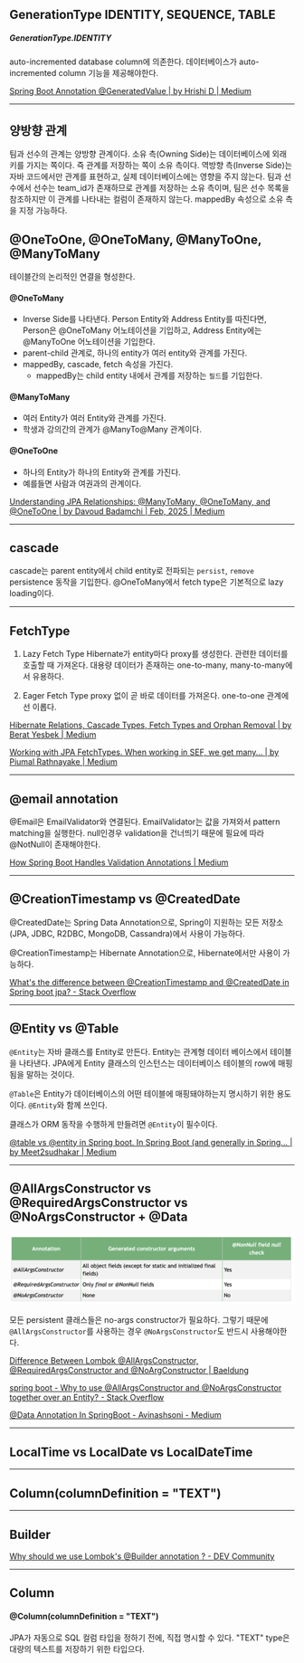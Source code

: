 ## GenerationType IDENTITY, SEQUENCE, TABLE

##### GenerationType.IDENTITY
auto-incremented database column에 의존한다.
데이터베이스가 auto-incremented column 기능을 제공해야한다.

[Spring Boot Annotation @GeneratedValue | by Hrishi D | Medium](https://medium.com/@swapnildalimbkar01/spring-boot-annotation-generatedvalue-55e257fbd3d9)


****
## 양방향 관계

팀과 선수의 관계는 양방향 관계이다. 소유 측(Owning Side)는 데이터베이스에 외래 키를 가지는 쪽이다. 즉 관계를 저장하는 쪽이 소유 측이다. 역방향 측(Inverse Side)는 자바 코드에서만 관계를 표현하고, 실제 데이터베이스에는 영향을 주지 않는다.
팀과 선수에서 선수는 team_id가 존재하므로 관계를 저장하는 소유 측이며, 팀은 선수 목록을 참조하지만 이 관계를 나타내는 컬럼이 존재하지 않는다. mappedBy 속성으로 소유 측을 지정 가능하다.

## @OneToOne, @OneToMany, @ManyToOne, @ManyToMany

테이블간의 논리적인 연결을 형성한다.

#### @OneToMany
- Inverse Side를 나타낸다. Person Entity와 Address Entity를 따진다면, Person은 @OneToMany 어노테이션을 기입하고, Address Entity에는 @ManyToOne 어노테이션을 기입한다.
- parent-child 관계로, 하나의 entity가 여러 entity와 관계를 가진다.
- mappedBy, cascade, fetch 속성을 가진다.
	- mappedBy는 child entity 내에서 관계를 저장하는 `필드`를 기입한다.
#### @ManyToMany
- 여러 Entity가 여러 Entity와 관계를 가진다.
- 학생과 강의간의 관계가 @ManyTo@Many 관계이다.

#### @OneToOne
- 하나의 Entity가 하나의 Entity와 관계를 가진다.
- 예를들면 사람과 여권과의 관계이다.

[Understanding JPA Relationships: @ManyToMany, @OneToMany, and @OneToOne | by Davoud Badamchi | Feb, 2025 | Medium](https://medium.com/@davoud.badamchi/understanding-jpa-relationships-manytomany-onetomany-and-onetoone-ab84aa1953c1)

****

## cascade

cascade는 parent entity에서 child entity로 전파되는 `persist`, `remove` persistence 동작을 기입한다.
@OneToMany에서 fetch type은 기본적으로 lazy loading이다.


****
## FetchType

1. Lazy Fetch Type
   Hibernate가 entity마다 proxy를 생성한다. 관련한 데이터를 호출할 때 가져온다. 대용량 데이터가 존재하는 one-to-many, many-to-many에서 유용하다.

2. Eager Fetch Type
   proxy 없이 곧 바로 데이터를 가져온다. one-to-one 관계에선 이롭다.

[Hibernate Relations, Cascade Types, Fetch Types and Orphan Removal | by Berat Yesbek | Medium](https://beratyesbek.medium.com/hibernate-relations-cascade-types-fetch-types-and-orphan-removal-ad9681758843)

[Working with JPA FetchTypes. When working in SEF, we get many… | by Piumal Rathnayake | Medium](https://piumal1999.medium.com/working-with-jpa-fetchtypes-dc09386cf2ea)

****
## @email annotation

@Email은 EmailValidator와 연결된다. EmailValidator는 값을 가져와서 pattern matching을 실행한다. null인경우 validation을 건너띄기 때문에 필요에 따라 @NotNull이 존재해야한다.

[How Spring Boot Handles Validation Annotations | Medium](https://medium.com/@AlexanderObregon/how-spring-boot-handles-validation-annotations-33b987c1a5cb)

****
## @CreationTimestamp vs @CreatedDate

@CreatedDate는 Spring Data Annotation으로, Spring이 지원하는 모든 저장소(JPA, JDBC, R2DBC, MongoDB, Cassandra)에서 사용이 가능하다.

@CreationTimestamp는 Hibernate Annotation으로, Hibernate에서만 사용이 가능하다.

[What's the difference between @CreationTimestamp and @CreatedDate in Spring boot jpa? - Stack Overflow](https://stackoverflow.com/questions/66149224/whats-the-difference-between-creationtimestamp-and-createddate-in-spring-boot)

****

## @Entity vs @Table

`@Entity`는 자바 클래스를 Entity로 만든다. Entity는 관계형 데이터 베이스에서 테이블을 나타낸다. JPA에게 Entity 클래스의 인스턴스는 데이터베이스 테이블의 row에 매핑됨을 말하는 것이다.

`@Table`은 Entity가 데이터베이스의 어떤 테이블에 매핑돼야하는지 명시하기 위한 용도이다. `@Entity`와 함께 쓰인다.

클래스가 ORM 동작을 수행하게 만들려면 `@Entity`이 필수이다.

[@table vs @entity in Spring boot. In Spring Boot (and generally in Spring… | by Meet2sudhakar | Medium](https://medium.com/@meet2sudhakar/table-vs-entity-in-spring-boot-a84e092976fd)

****
## @AllArgsConstructor vs @RequiredArgsConstructor vs @NoArgsConstructor + @Data

![](STUDY_SPRING/annotation/image-1.png)

모든 persistent 클래스들은 no-args constructor가 필요하다. 그렇기 때문에 `@AllArgsConstructor`를 사용하는 경우 `@NoArgsConstructor`도 반드시 사용해야한다.


[Difference Between Lombok @AllArgsConstructor, @RequiredArgsConstructor and @NoArgConstructor | Baeldung](https://www.baeldung.com/java-lombok-constructor-annotations-comparison)

[spring boot - Why to use @AllArgsConstructor and @NoArgsConstructor together over an Entity? - Stack Overflow](https://stackoverflow.com/questions/68314072/why-to-use-allargsconstructor-and-noargsconstructor-together-over-an-entity)

[@Data Annotation In SpringBoot - Avinashsoni - Medium](https://medium.com/@avinashsoni9829/data-annotation-in-springboot-dc18ae965e9c)

****

## LocalTime vs LocalDate vs LocalDateTime

****

## Column(columnDefinition = "TEXT")


****

## Builder

[Why should we use Lombok's @Builder annotation ? - DEV Community](https://dev.to/umr55766/why-should-we-use-lombok-s-builder-annotation-249n)

****

## Column

#### @Column(columnDefinition = "TEXT")

JPA가 자동으로 SQL 컬럼 타입을 정하기 전에, 직접 명시할 수 있다. "TEXT" type은 대량의 텍스트를 저장하기 위한 타입으다. 
